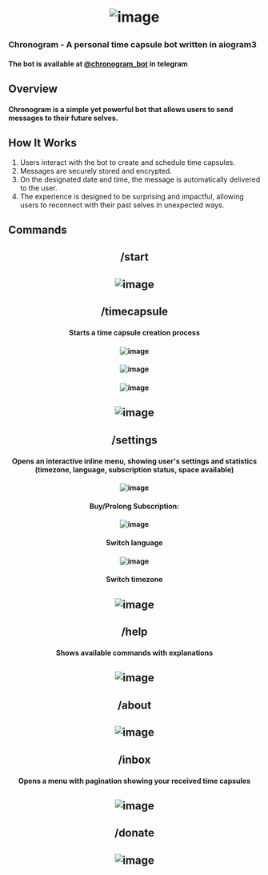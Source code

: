 # <p align="center">![image](https://github.com/alexanderchainsaw/Chronogram/blob/main/media/inbox_pic.jpg?raw=true)</p>
### Chronogram - A personal time capsule bot written in aiogram3

#### <b>The bot is available at [@chronogram_bot](https://t.me/chronogram_bot) in telegram </b>

## Overview

#### Chronogram is a simple yet powerful bot that allows users to send messages to their future selves.

## How It Works

1. Users interact with the bot to create and schedule time capsules.
2. Messages are securely stored and encrypted.
3. On the designated date and time, the message is automatically delivered to the user.
4. The experience is designed to be surprising and impactful, allowing users to reconnect with their past selves in unexpected ways.

## Commands
## <p align="center">/start</p>

## <p align="center">![image](https://github.com/alexanderchainsaw/Chronogram/blob/main/demo/start.png?raw=true)</p>

## <p align="center">/timecapsule</p>
#### <p align="center">Starts a time capsule creation process</p>
#### <p align="center">![image](https://github.com/alexanderchainsaw/Chronogram/blob/main/demo/timecapsule_1.png?raw=true)</p>

#### <p align="center">![image](https://github.com/alexanderchainsaw/Chronogram/blob/main/demo/timecapsule_2.png?raw=true)</p>

#### <p align="center">![image](https://github.com/alexanderchainsaw/Chronogram/blob/main/demo/timecapsule_3.png?raw=true)</p>

## <p align="center">![image](https://github.com/alexanderchainsaw/Chronogram/blob/main/demo/timecapsule_4.png?raw=true)</p>

## <p align="center"> /settings</p>
#### <p align="center">Opens an interactive inline menu, showing user's settings and statistics (timezone, language, subscription status, space available)</p>
#### <p align="center"> ![image](https://github.com/alexanderchainsaw/Chronogram/blob/main/demo/settings_1.png?raw=true)</p>
#### <p align="center">Buy/Prolong Subscription:</p>
#### <p align="center"> ![image](https://github.com/alexanderchainsaw/Chronogram/blob/main/demo/settings_2.png?raw=true)</p>
#### <p align="center">Switch language</p>
#### <p align="center">![image](https://github.com/alexanderchainsaw/Chronogram/blob/main/demo/settings_3.png?raw=true)</p>
#### <p align="center">Switch timezone</p>
## <p align="center">![image](https://github.com/alexanderchainsaw/Chronogram/blob/main/demo/settings_4.png?raw=true)</p>



##  <p align="center">/help</p>
#### <p align="center">Shows available commands with explanations</p>
## <p align="center">![image](https://github.com/alexanderchainsaw/Chronogram/blob/main/demo/help.png?raw=true)</p>

##  <p align="center">/about</p>
## <p align="center">![image](https://github.com/alexanderchainsaw/Chronogram/blob/main/demo/about.png?raw=true)</p>

##  <p align="center">/inbox</p>
#### <p align="center">Opens a menu with pagination showing your received time capsules</p>
## <p align="center">![image](https://github.com/alexanderchainsaw/Chronogram/blob/main/demo/inbox.png?raw=true)</p>

##  <p align="center">/donate</p>
## <p align="center">![image](https://github.com/alexanderchainsaw/Chronogram/blob/main/demo/donate.png?raw=true)</p>



